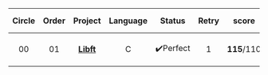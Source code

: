 | Circle | Order |            Project            | Language |  Status  | Retry |    score    | Ended Date   |
| :----: | :---: | :---------------------------: | :------: | :------: | :---: | :---------: | ------------ |
|   00   |  01   | **[Libft](./Libft)** |    C     | ✔️Perfect |   1   | **115**/110 | 2020. 04. 18 |
